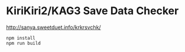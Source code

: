 # KiriKiri2/KAG3 Save Data Checker

http://sanya.sweetduet.info/krkrsvchk/

```
npm install
npm run build
```
